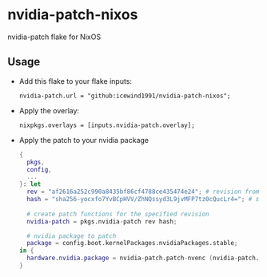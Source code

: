 # nvidia-patch-nixos

nvidia-patch flake for NixOS

## Usage

- Add this flake to your flake inputs:
  ```
  nvidia-patch.url = "github:icewind1991/nvidia-patch-nixos";
  ```

- Apply the overlay:
  ```
  nixpkgs.overlays = [inputs.nvidia-patch.overlay];
  ```

- Apply the patch to your nvidia package
  ```nix
  {
    pkgs,
    config,
    ...
  }: let
    rev = "af2616a252c990a8435bf86cf4788ce435474e24"; # revision from https://github.com/keylase/nvidia-patch to use
    hash = "sha256-yocxfo7YvBCpHVV/ZhNQssyd3L9jvMFP7tz0cQucLr4="; # sha256sum for https://github.com/keylase/nvidia-patch at the specified revision
    
    # create patch functions for the specified revision
    nvidia-patch = pkgs.nvidia-patch rev hash;
  
    # nvidia package to patch
    package = config.boot.kernelPackages.nvidiaPackages.stable;
  in {
    hardware.nvidia.package = nvidia-patch.patch-nvenc (nvidia-patch.patch-fbc package);
  }
  
  ```
